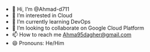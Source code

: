 - 👋 Hi, I’m @Ahmad-d711
- 👀 I’m interested in Cloud
- 🌱 I’m currently learning DevOps
- 💞️ I’m looking to collaborate on Google Cloud Platform
- 📫 How to reach me Ahma95dagher@gmail.com
- 😄 Pronouns: He/Him

<!---
Ahmad-d711/Ahmad-d711 is a ✨ special ✨ repository because its `README.md` (this file) appears on your GitHub profile.
You can click the Preview link to take a look at your changes.
--->
